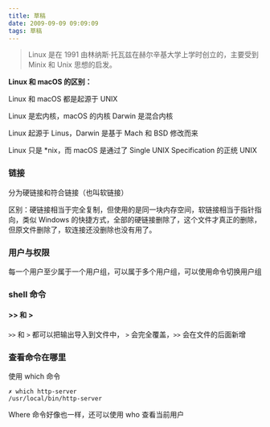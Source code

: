 ```yaml
---
title: 草稿
date: 2009-09-09 09:09:09
tags: 草稿
---
```


> Linux 是在 1991 由林纳斯·托瓦兹在赫尔辛基大学上学时创立的，主要受到 Minix 和 Unix 思想的启发。

**Linux 和 macOS 的区别：**

Linux 和 macOS 都是起源于 UNIX

Linux 是宏内核，macOS 的内核 Darwin 是混合内核

Linux 起源于 Linus，Darwin 是基于 Mach 和 BSD 修改而来

Linux 只是 \*nix，而 macOS 是通过了 Single UNIX Specification 的正统 UNIX

### 链接

分为硬链接和符合链接（也叫软链接）

区别：硬链接相当于完全复制，但使用的是同一块内存空间，软链接相当于指针指向，类似 Windows 的快捷方式，全部的硬链接删除了，这个文件才真正的删除，但原文件删除了，软连接还没删除也没有用了。

### 用户与权限

每一个用户至少属于一个用户组，可以属于多个用户组，可以使用命令切换用户组

### shell 命令

#### >> 和 >

`>>` 和 `>` 都可以把输出导入到文件中， `>` 会完全覆盖，`>>` 会在文件的后面新增

### 查看命令在哪里

使用 which 命令

```
✗ which http-server
/usr/local/bin/http-server
```

Where 命令好像也一样，还可以使用 who 查看当前用户
